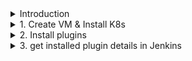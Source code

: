 <details>
<summary>Introduction</summary>
<br>

<img width="335" alt="image" src="https://user-images.githubusercontent.com/75510135/153755482-39e1eca3-2dbb-4d03-aeb5-93dea1655cee.png">
<img width="882" alt="image" src="https://user-images.githubusercontent.com/75510135/153755796-b1300d45-a601-4ba9-b8b3-4aa94e31c937.png">
    
</details>


<details>
<summary>1. Create VM & Install K8s</summary>
<br>

    
- create a VM with above mentioned configuration then
- run the script => https://github.com/rupeshpanwar/quick-bite/blob/main/DevSecOps/DevOps-Sec/setup/vm-install-script/install-script.sh

```
kubeadm join 142.93.213.194:6443 --token <value withheld> \
    --discovery-token-ca-cert-hash sha256:e2608bf24453d019c7805092f7a48680842c3064a293b63c19c4e630f859678a
 ```
 - https://kubernetes.io/docs/reference/kubectl/cheatsheet/
 
 ```
 output of sh script
 .........----------------#################._.-.-COMPLETED-.-._.#################----------------.........
root@elk:/tmp# kubectl get nodes
NAME   STATUS   ROLES                  AGE   VERSION
elk    Ready    control-plane,master   65m   v1.20.0

- test by creating a sample pod => https://kubernetes.io/docs/concepts/workloads/pods/
kubectl apply -f https://k8s.io/examples/pods/simple-pod.yaml

kubectl expose po nginx-pod --port 80 --type NodePort

kubectl get svc
 ```
 
 -  if pod stuck in ContainerCreating state 
 - run => kubectl describe pod pod-name => check the event descrtiption
 - then follow below steps , there might be n/w issue,


    1. Create a file called subnet.env at location /run/flannel/ inside your worker nodes.

    2. Add the below content in it.
```
    FLANNEL_NETWORK=10.244.0.0/16
    FLANNEL_SUBNET=10.244.0.1/24
    FLANNEL_MTU=1450
    FLANNEL_IPMASQ=true
```
   3.  Save the file and create the pod again. It should saw the runnign status now.

</details>

<details>
<summary>2. Install plugins</summary>
<br>

    
![image](https://user-images.githubusercontent.com/75510135/154281751-e12fc949-cc32-42e4-963d-6f067521a671.png)

- if jenkins installation fails then run below scripts
```
    wget -q -O - https://pkg.jenkins.io/debian-stable/jenkins.io.key | sudo apt-key add -
    sudo sh -c 'echo deb http://pkg.jenkins.io/debian-stable binary/ > /etc/apt/sources.list.d/jenkins.list'
    sudo apt update
    sudo apt install -y jenkins
    systemctl daemon-reload
    systemctl enable jenkins
    sudo systemctl start jenkins
    sudo usermod -a -G docker jenkins
    echo "jenkins ALL=(ALL) NOPASSWD: ALL" >> /etc/sudoers

```

- Checking Jenkins version -
```
cat /var/lib/jenkins/config.xml | grep -i version
```
- If the version displayed is greater than 2.289.1 run the below commands to downgrade Jenkins
```
sudo apt install -y --allow-downgrades jenkins=2.289.1

systemctl daemon-reload

systemctl enable jenkins

sudo systemctl start jenkins
```
<img width="987" alt="image" src="https://user-images.githubusercontent.com/75510135/154283574-29f1c513-b41f-44b6-8051-d77b7b133662.png">

<img width="971" alt="image" src="https://user-images.githubusercontent.com/75510135/154285703-6f542759-b035-45a7-ba90-b257a6f821df.png">

- Access Jenkins url => http://142.93.213.194:8080/
## install plugins
- wget https://github.com/rupeshpanwar/quick-bite/blob/main/DevSecOps/DevOps-Sec/setup/jenkins-plugins/plugin-installer.sh
-  wget https://github.com/rupeshpanwar/quick-bite/blob/main/DevSecOps/DevOps-Sec/setup/jenkins-plugins/plugins.txt
-  run => ./plugin-installer.sh
```
plugin-installer.sh
#!/bin/bash
JENKINS_URL="http://localhost:8080"

JENKINS_CRUMB=$(curl -s --cookie-jar /tmp/cookies -u admin:admin $JENKINS_URL/crumbIssuer/api/json  | jq .crumb -r) 

JENKINS_TOKEN=$(curl -s -X POST -H "Jenkins-Crumb:"${JENKINS_CRUMB}"" --cookie /tmp/cookies  $JENKINS_URL/me/descriptorByName/jenkins.security.ApiTokenProperty/generateNewToken?newTokenName=\demo-token66 -u admin:admin | jq .data.tokenValue -r) 

echo $JENKINS_URL
echo $JENKINS_CRUMB
echo $JENKINS_TOKEN

while read plugin; do
   echo "........Installing ${plugin} .."
   curl -s POST --data "<jenkins><install plugin='${plugin}' /></jenkins>" -H 'Content-Type: text/xml' $JENKINS_URL/pluginManager/installNecessaryPlugins --user admin:$JENKINS_TOKEN
done < plugins.txt


#### we also need to do a restart for some plugins

#### check all plugins installed in jenkins
# 
# http://<jenkins-url>/script

# Jenkins.instance.pluginManager.plugins.each{
#   plugin -> 
#     println ("${plugin.getDisplayName()} (${plugin.getShortName()}): ${plugin.getVersion()}")
# }


#### Check for updates/errors - http://<jenkins-url>/updateCenter

    © 2022 GitHub, Inc.

    Terms
    Privacy

plugins.txt
performance@3.18
docker-workflow@1.26
dependency-check-jenkins-plugin@5.1.1
blueocean@1.24.7
jacoco@3.2.0
slack@2.4.8
sonar@2.13.1
pitmutation@1.0-18
kubernetes-cli@1.10.2

```
<img width="443" alt="image" src="https://user-images.githubusercontent.com/75510135/154288962-118724ec-9aa0-47d8-a5d3-976e6a6a3354.png">
<img width="494" alt="image" src="https://user-images.githubusercontent.com/75510135/154289264-5e6bd2b9-c6e4-4d72-8c11-bf17034885e8.png">


</details>
    
<details>
<summary>3. get installed plugin details in Jenkins</summary>
<br>

```
Jenkins.instance.pluginManager.plugins.each{
  plugin -> 
     println ("${plugin.getDisplayName()} (${plugin.getShortName()}): ${plugin.getVersion()}")
 }
```

<img width="1197" alt="image" src="https://user-images.githubusercontent.com/75510135/154289928-6e32990e-e018-4e37-8041-49216c3e6fd5.png">
    
</details>
    






